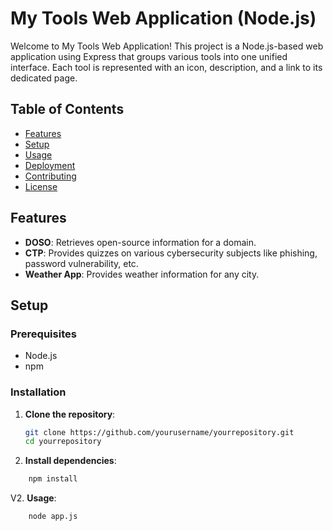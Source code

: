 # My Tools Web Application (Node.js)

Welcome to My Tools Web Application! This project is a Node.js-based web application using Express that groups various tools into one unified interface. Each tool is represented with an icon, description, and a link to its dedicated page.

## Table of Contents

- [Features](#features)
- [Setup](#setup)
- [Usage](#usage)
- [Deployment](#deployment)
- [Contributing](#contributing)
- [License](#license)

## Features

- **DOSO**: Retrieves open-source information for a domain.
- **CTP**: Provides quizzes on various cybersecurity subjects like phishing, password vulnerability, etc.
- **Weather App**: Provides weather information for any city.

## Setup

### Prerequisites

- Node.js
- npm

### Installation

1. **Clone the repository**:

   ```bash
   git clone https://github.com/yourusername/yourrepository.git
   cd yourrepository

2. **Install dependencies**:

```bash
    npm install
```

V2. **Usage**:
```
    node app.js
```

